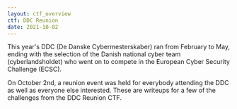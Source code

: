 ```yaml
---
layout: ctf_overview
ctf: DDC Reunion
date: 2021-10-02
---
```

This year's DDC (De Danske Cybermesterskaber) ran from February to May, ending with the selection of the Danish national cyber team (cyberlandsholdet) who went on to compete in the European Cyber Security Challenge (ECSC).

On October 2nd, a reunion event was held for everybody attending the DDC as well as everyone else interested. These are writeups for a few of the challenges from the DDC Reunion CTF.